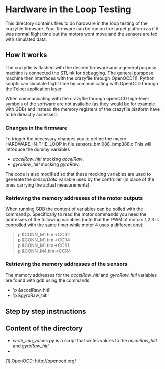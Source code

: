 # Hardware in the Loop Testing

This directory contains files to do hardware in the loop testing of the crazyflie firmware.
Your firmware can be run on the target platform as if it was normal flight time but the 
motors wont move and the sensors are fed with simulated data.

## How it works

The crazyflie is flashed with the desired firmware and a general purpose machine is connected the STLink for debugging. The general purspose machine then interfaces with the crazyflie through OpenOCD[1]. Python scripts can simulate flight time by communicating with OpenOCD through the Telnet application layer. 

When communicating with the crazyflie through openOCD high-level symbols of the software are not availalbe (as they would be for example with GDB) and instead the memory registers of the crazyflie platform have to be direactly accessed.

### Changes in the firmware
To trigger the necessary changes you to define the macro HARDWARE\_IN\_THE\_LOOP in file sensors\_bmi088\_bmp388.c
This will introduce the dummy variables 
 * *accelRaw_hitl* mocking *accelRaw*.
 * *gyroRaw_hitl* mocking *gyroRaw*.

The code is also modified so that these mocking variables are used to generate the  *sensorData* variable used by the controller (in place of the ones carrying the actual  measurements).

### Retrieving the memory addresses of the motor outputs

When running GDB the content of variables can be polled with the command *p*. Specifically to read the motor commands you need the addresses of the following variables (note that the PWM of motors 1,2,3 is controlled with the same timer while motor 4 uses a different one):

> p &CONN_M1.tim->CCR2 \
> p &CONN_M1.tim->CCR4 \
> p &CONN_M1.tim->CCR1 \
> p &CONN_M4.tim->CCR4 

### Retrieving the memory addresses of the sensors

The memory addresses for the *accelRaw_hitl* and *gyroRaw_hitl* variables are found with gdb using the commands
 * 'p &accelRaw_hitl'
 * 'p &gyroRaw_hitl'

## Step by step instructions

## Content of the directory

 * _write\_imu\_values.py_ is a script that writes values to the *accelRaw_hitl* and *gyroRaw_hitl*
 * 

[1] OpenOCD: http://openocd.org/
